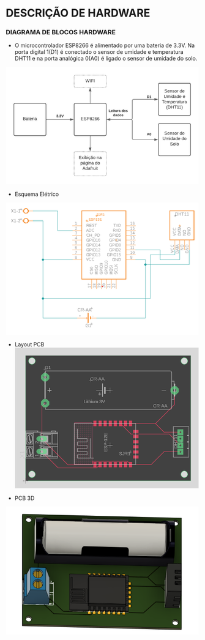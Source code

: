# DESCRIÇÃO DE HARDWARE

### DIAGRAMA DE BLOCOS HARDWARE

* O microcontrolador ESP8266 é alimentado por uma bateria de 3.3V. Na porta digital 1(D1) é conectado o sensor de umidade e temperatura DHT11 e na porta analógica 0(A0) é ligado o sensor de umidade do solo. 

![Diagrama_Blocos](https://github.com/mateusbsa/Sistemas-Embarcados-Projeto/blob/main/hardware/Diagrama_Blocos_Hardware.jpeg)

* Esquema Elétrico

![Esquema](https://github.com/mateusbsa/Sistemas-Embarcados-Projeto/blob/main/hardware/Imagens_3D/Esquema_Eletrico.png)


* Layout PCB
![Layout](https://github.com/mateusbsa/Sistemas-Embarcados-Projeto/blob/main/hardware/Imagens_3D/Layout_PCB.png)

* PCB 3D

![PCB_3D](https://github.com/mateusbsa/Sistemas-Embarcados-Projeto/blob/main/hardware/Imagens_3D/PCB_3D.png)


